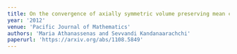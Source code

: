 ```yaml
---
title: On the convergence of axially symmetric volume preserving mean curvature flow
year: '2012'
venue: 'Pacific Journal of Mathematics'
authors: 'Maria Athanassenas and Sevvandi Kandanaarachchi'
paperurl: 'https://arxiv.org/abs/1108.5849'
---
```



